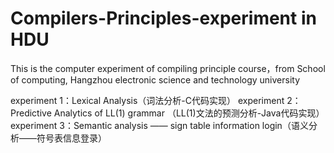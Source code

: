 # Compilers-Principles-experiment in HDU
This is the computer experiment of compiling principle course，from School of computing, Hangzhou electronic science and technology university

experiment 1：Lexical Analysis（词法分析-C代码实现）
experiment 2：Predictive Analytics of LL(1) grammar （LL(1)文法的预测分析-Java代码实现）
experiment 3：Semantic analysis —— sign table information login（语义分析——符号表信息登录）
